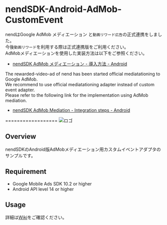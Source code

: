 # nendSDK-Android-AdMob-CustomEvent

nendはGoogle AdMob メディエーション と`動画リワード広告`の正式連携をしました。  
今後`動画リワード`を利用する際は正式連携版をご利用ください。  
AdMobメディエーションを使用した実装方法は以下をご参照ください。  
 * [nendSDK AdMob メディエーション - 導入方法 - Android](https://github.com/fan-ADN/nendSDK-admob-mediation/wiki/Android)

The rewarded-video-ad of nend has been started official mediatationing to Google AdMob.    
We recommend to use official mediatationing adapter instead of custom event adapter.  
Please refer to the following link for the implementation using AdMob mediation.  
 * [nendSDK AdMob Mediation - Integration steps - Android](https://github.com/fan-ADN/nendSDK-admob-mediation/wiki/Android_en)

==================
![ロゴ](https://github.com/fan-ADN/nendSDK-Android/blob/master/Sample/app/src/main/res/drawable/nend_logo.png)

## Overview
nendSDKのAndroid版AdMobメディエーション用カスタムイベントアダプタのサンプルです。  

## Requirement
- Google Mobile Ads SDK 10.2 or higher
- Android API level 14 or higher

## Usage
詳細は[Wiki](https://github.com/fan-ADN/nendSDK-Android-CustomEvent/wiki)をご確認ください。
